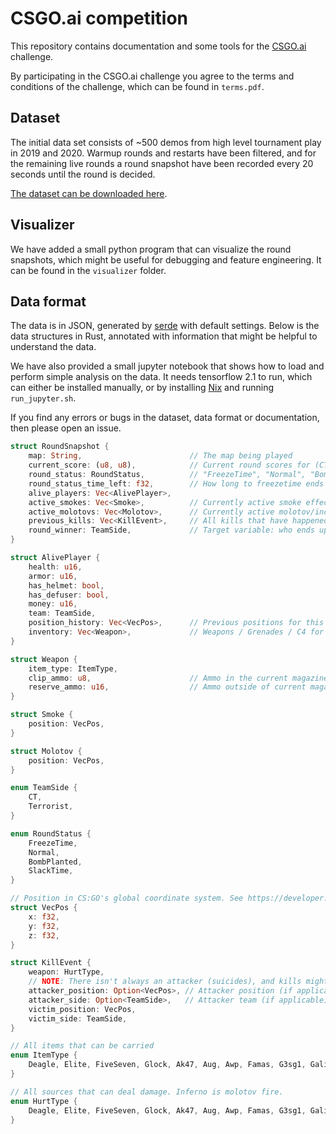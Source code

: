 # CSGO.ai competition
This repository contains documentation and some tools for the [CSGO.ai](https://csgo.ai) challenge.

By participating in the CSGO.ai challenge you agree to the terms and conditions
of the challenge, which can be found in `terms.pdf`.

## Dataset
The initial data set consists of ~500 demos from high level tournament play
in 2019 and 2020. Warmup rounds and restarts have been filtered, and for the
remaining live rounds a round snapshot have been recorded every 20 seconds
until the round is decided.

[The dataset can be downloaded here](https://drive.google.com/drive/folders/1XcWtU8C9VvPKW2RrCp7ZSqkzleUmT5Mh).

## Visualizer
We have added a small python program that can visualize the round snapshots,
which might be useful for debugging and feature engineering. It can be found
in the `visualizer` folder.

## Data format
The data is in JSON, generated by [serde](https://serde.rs) with default
settings. Below is the data structures in Rust, annotated with information that
might be helpful to understand the data.

We have also provided a small jupyter notebook that shows how to load and
perform simple analysis on the data. It needs tensorflow 2.1 to run, which can
either be installed manually, or by installing [Nix](https://nixos.org/nix) and
running `run_jupyter.sh`.

If you find any errors or bugs in the dataset, data format or documentation,
then please open an issue.

```Rust
struct RoundSnapshot {
    map: String,                        // The map being played
    current_score: (u8, u8),            // Current round scores for (CT, T)
    round_status: RoundStatus,          // "FreezeTime", "Normal", "BombPlanted", "SlackTime"
    round_status_time_left: f32,        // How long to freezetime ends / round ends / bomb explodes
    alive_players: Vec<AlivePlayer>,
    active_smokes: Vec<Smoke>,          // Currently active smoke effects
    active_molotovs: Vec<Molotov>,      // Currently active molotov/incendiary inferno effects
    previous_kills: Vec<KillEvent>,     // All kills that have happened in the round so far
    round_winner: TeamSide,             // Target variable: who ends up winning the round
}

struct AlivePlayer {
    health: u16,
    armor: u16,
    has_helmet: bool,
    has_defuser: bool,
    money: u16,
    team: TeamSide,
    position_history: Vec<VecPos>,      // Previous positions for this player in the round, sampled every 5 seconds (but not in freezetime)
    inventory: Vec<Weapon>,             // Weapons / Grenades / C4 for this player (Knife not included)
}

struct Weapon {
    item_type: ItemType,
    clip_ammo: u8,                      // Ammo in the current magazine, or amount for grenades / C4
    reserve_ammo: u16,                  // Ammo outside of current magazine
}

struct Smoke {
    position: VecPos,
}

struct Molotov {
    position: VecPos,
}

enum TeamSide {
    CT,
    Terrorist,
}

enum RoundStatus {
    FreezeTime,
    Normal,
    BombPlanted,
    SlackTime,
}

// Position in CS:GO's global coordinate system. See https://developer.valvesoftware.com/wiki/Coordinates.
struct VecPos {
    x: f32,
    y: f32,
    z: f32,
}

struct KillEvent {
    weapon: HurtType,
    // NOTE: There isn't always an attacker (suicides), and kills might be teamkills
    attacker_position: Option<VecPos>, // Attacker position (if applicable)
    attacker_side: Option<TeamSide>,   // Attacker team (if applicable)
    victim_position: VecPos,
    victim_side: TeamSide,
}

// All items that can be carried
enum ItemType {
    Deagle, Elite, FiveSeven, Glock, Ak47, Aug, Awp, Famas, G3sg1, GalilAr, M249, M4a4, Mac10, P90, Mp5sd, Ump45, Xm1014, Bizon, Mag7, Negev, Sawedoff, Tec9, ZeusX27, P2000, Mp7, Mp9, Nova, P250, Scar20, Sg553, Ssg08, M4a1S, UspS, Cz75Auto, R8Revolver, Flashbang, HeGrenade, SmokeGrenade, MolotovGrenade, DecoyGrenade, IncendiaryGrenade, Knife, C4
}

// All sources that can deal damage. Inferno is molotov fire.
enum HurtType {
    Deagle, Elite, FiveSeven, Glock, Ak47, Aug, Awp, Famas, G3sg1, GalilAr, M249, M4a4, Mac10, P90, Mp5sd, Ump45, Xm1014, Bizon, Mag7, Negev, Sawedoff, Tec9, ZeusX27, P2000, Mp7, Mp9, Nova, P250, Scar20, Sg553, Ssg08, M4a1S, UspS, Cz75Auto, R8Revolver, Flashbang, HeGrenade, SmokeGrenade, MolotovGrenade, DecoyGrenade, IncendiaryGrenade, Knife, C4, World, Inferno
}
```
